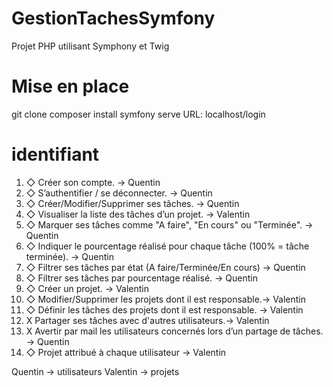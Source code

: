 # GestionTachesSymfony
Projet PHP utilisant Symphony et Twig

# Mise en place
git clone
composer install
symfony serve
URL: localhost/login

# identifiant

1. ◇ Créer son compte. -> Quentin  
2. ◇ S’authentifier / se déconnecter. -> Quentin
3. ◇ Créer/Modifier/Supprimer ses tâches. -> Quentin 
4. ◇ Visualiser la liste des tâches d’un projet. -> Valentin
5. ◇ Marquer ses tâches comme "A faire", "En cours" ou "Terminée". -> Quentin
6. ◇ Indiquer le pourcentage réalisé pour chaque tâche (100% = tâche terminée). -> Quentin
7. ◇ Filtrer ses tâches par état (A faire/Terminée/En cours) -> Quentin
8. ◇ Filtrer ses tâches par pourcentage réalisé. -> Quentin
9. ◇ Créer un projet. -> Valentin 
10. ◇ Modifier/Supprimer les projets dont il est responsable.-> Valentin
11. ◇ Définir les tâches des projets dont il est responsable. -> Valentin
12. X Partager ses tâches avec d'autres utilisateurs.-> Valentin
13. X Avertir par mail les utilisateurs concernés lors d’un partage de tâches. -> Quentin
14. ◇ Projet attribué à chaque utilisateur -> Valentin

Quentin -> utilisateurs
Valentin -> projets

